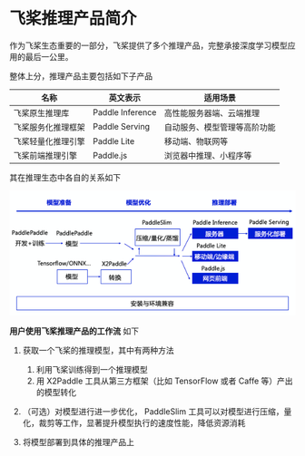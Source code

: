 # 飞桨推理产品简介

作为飞桨生态重要的一部分，飞桨提供了多个推理产品，完整承接深度学习模型应用的最后一公里。

整体上分，推理产品主要包括如下子产品

| 名称               | 英文表示         | 适用场景                     |
|--------------------|------------------|------------------------------|
| 飞桨原生推理库     | Paddle Inference | 高性能服务器端、云端推理     |
| 飞桨服务化推理框架 | Paddle Serving   | 自动服务、模型管理等高阶功能 |
| 飞桨轻量化推理引擎 | Paddle Lite      | 移动端、物联网等             |
| 飞桨前端推理引擎   | Paddle.js        | 浏览器中推理、小程序等       |


其在推理生态中各自的关系如下

![](../images/inference_ecosystem.png)

**用户使用飞桨推理产品的工作流** 如下

1. 获取一个飞桨的推理模型，其中有两种方法

    1. 利用飞桨训练得到一个推理模型
    2. 用 X2Paddle 工具从第三方框架（比如 TensorFlow 或者 Caffe 等）产出的模型转化

2. （可选）对模型进行进一步优化， PaddleSlim 工具可以对模型进行压缩，量化，裁剪等工作，显著提升模型执行的速度性能，降低资源消耗

3. 将模型部署到具体的推理产品上

